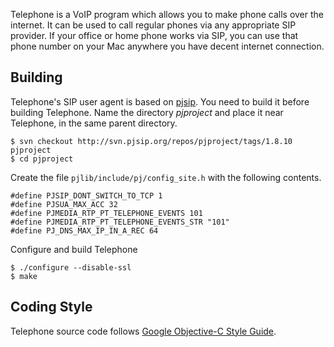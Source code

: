 Telephone is a VoIP program which allows you to make phone calls over
the internet. It can be used to call regular phones via any
appropriate SIP provider. If your office or home phone works via SIP,
you can use that phone number on your Mac anywhere you have decent
internet connection.

Building
--------

Telephone's SIP user agent is based on [pjsip][]. You need to build it
before building Telephone. Name the directory _pjproject_ and place it
near Telephone, in the same parent directory.

  [pjsip]: http://www.pjsip.org/

    $ svn checkout http://svn.pjsip.org/repos/pjproject/tags/1.8.10 pjproject
    $ cd pjproject

Create the file `pjlib/include/pj/config_site.h` with the following
contents.

    #define PJSIP_DONT_SWITCH_TO_TCP 1
    #define PJSUA_MAX_ACC 32
    #define PJMEDIA_RTP_PT_TELEPHONE_EVENTS 101
    #define PJMEDIA_RTP_PT_TELEPHONE_EVENTS_STR "101"
    #define PJ_DNS_MAX_IP_IN_A_REC 64

Configure and build Telephone    

    $ ./configure --disable-ssl
    $ make

Coding Style
------------

Telephone source code follows [Google Objective-C Style Guide][coding_style].

  [coding_style]: http://google-styleguide.googlecode.com/svn/trunk/objcguide.xml
